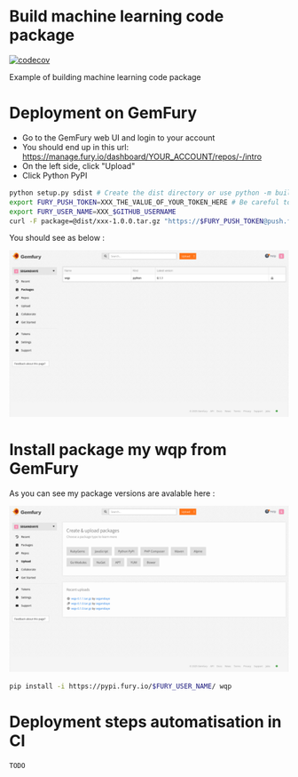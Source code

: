 # Build machine learning code package

[![codecov](https://codecov.io/gh/segandiaye/End_to_End_Productionizing-Machine-Learning-Code_And-GemFury/branch/main/graph/badge.svg)](https://codecov.io/gh/segandiaye/Productionizing-Machine-Learning-Code)

Example of building machine learning code package

# Deployment on GemFury


- Go to the GemFury web UI and login to your account
- You should end up in this url: https://manage.fury.io/dashboard/YOUR_ACCOUNT/repos/-/intro
- On the left side, click "Upload"
- Click Python PyPI

```bash
python setup.py sdist # Create the dist directory or use python -m build
export FURY_PUSH_TOKEN=XXX_THE_VALUE_OF_YOUR_TOKEN_HERE # Be careful to not commit to git any token!!
export FURY_USER_NAME=XXX_$GITHUB_USERNAME
curl -F package=@dist/xxx-1.0.0.tar.gz "https://$FURY_PUSH_TOKEN@push.fury.io/$FURY_USER_NAME/"
```

You should see as below :

![wqp2](imgs/wqp2.png)

# Install package my wqp from GemFury

As you can see my package versions are avalable here :

![wqp](imgs/wqp.png)

```bash
pip install -i https://pypi.fury.io/$FURY_USER_NAME/ wqp
```

# Deployment steps automatisation in CI

```bash
TODO
```

